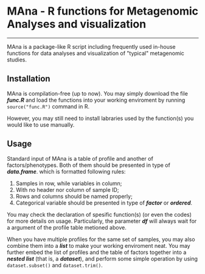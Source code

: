 # MAna - R functions for Metagenomic Analyses and visualization

---------

MAna is a package-like R script including frequently used in-house functions for data analyses and visualization of "typical" metagenomic studies.

## Installation

MAna is compilation-free (up to now). You may simply download the file ***func.R*** and load the functions into your working enviroment by running `source("func.R")` command in R.

However, you may still need to install labraries used by the function(s) you would like to use manually.

## Usage

Standard input of MAna is a table of profile and another of factors/phenotypes. Both of them should be presented in type of ***data.frame***. which is formatted following rules:

1. Samples in row, while variables in column;
1. With no header nor column of sample ID;
1. Rows and columns should be named properly;
1. Categorical variable should be presented in type of ***factor*** or ***ordered***.

You may check the declaration of spesific function(s) (or even the codes) for more details on usage. Particularly, the parameter ***df*** will always wait for a argument of the profile table metioned above.

When you have multiple profiles for the same set of samples, you may also combine them into a ***list*** to make your working enviroment neat. You may further embed the list of profiles and the table of factors together into a ***nested list*** (that is, a ***dataset***), and perform some simple operation by using `dataset.subset()` and `dataset.trim()`.
